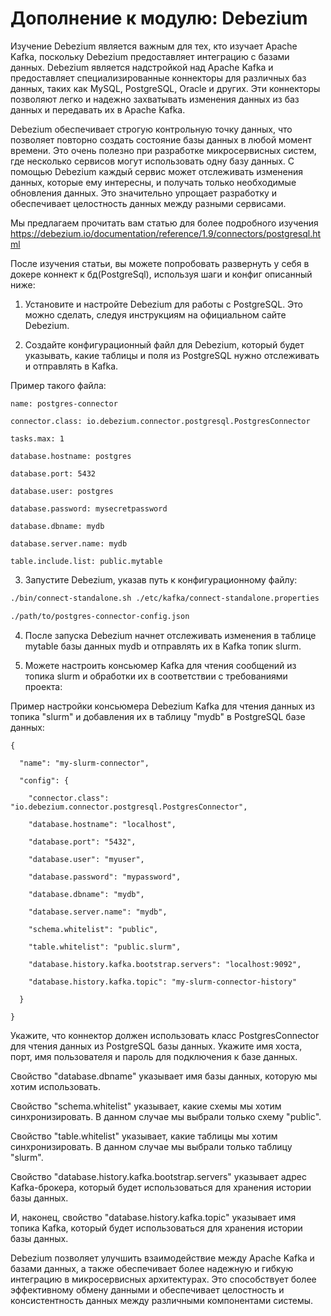 # Дополнение к модулю: Debezium
Изучение Debezium является важным для тех, кто изучает Apache Kafka, поскольку Debezium предоставляет интеграцию с базами данных. Debezium является надстройкой над Apache Kafka и предоставляет специализированные коннекторы для различных баз данных, таких как MySQL, PostgreSQL, Oracle и других. Эти коннекторы позволяют легко и надежно захватывать изменения данных из баз данных и передавать их в Apache Kafka.

Debezium обеспечивает строгую контрольную точку данных, что позволяет повторно создать состояние базы данных в любой момент времени. Это очень полезно при разработке микросервисных систем, где несколько сервисов могут использовать одну базу данных. С помощью Debezium каждый сервис может отслеживать изменения данных, которые ему интересны, и получать только необходимые обновления данных. Это значительно упрощает разработку и обеспечивает целостность данных между разными сервисами.

Мы предлагаем прочитать вам статью для более подробного изучения https://debezium.io/documentation/reference/1.9/connectors/postgresql.html

После изучения статьи, вы можете попробовать развернуть у себя в докере коннект к бд(PostgreSql), используя шаги и конфиг описанный ниже:

1. Установите и настройте Debezium для работы с PostgreSQL. Это можно сделать, следуя инструкциям на официальном сайте Debezium.

2. Создайте конфигурационный файл для Debezium, который будет указывать, какие таблицы и поля из PostgreSQL нужно отслеживать и отправлять в Kafka.

Пример такого файла:
```
name: postgres-connector

connector.class: io.debezium.connector.postgresql.PostgresConnector

tasks.max: 1

database.hostname: postgres

database.port: 5432

database.user: postgres

database.password: mysecretpassword

database.dbname: mydb

database.server.name: mydb

table.include.list: public.mytable
```
3. Запустите Debezium, указав путь к конфигурационному файлу:
```bash
./bin/connect-standalone.sh ./etc/kafka/connect-standalone.properties

./path/to/postgres-connector-config.json
```
4. После запуска Debezium начнет отслеживать изменения в таблице mytable базы данных mydb и отправлять их в Kafka топик slurm.

5. Можете настроить консьюмер Kafka для чтения сообщений из топика slurm и обработки их в соответствии с требованиями проекта:

Пример настройки консьюмера Debezium Kafka для чтения данных из топика "slurm" и добавления их в таблицу "mydb" в PostgreSQL базе данных:
```
{

  "name": "my-slurm-connector",

  "config": {

    "connector.class": "io.debezium.connector.postgresql.PostgresConnector",

    "database.hostname": "localhost",

    "database.port": "5432",

    "database.user": "myuser",

    "database.password": "mypassword",

    "database.dbname": "mydb",

    "database.server.name": "mydb",

    "schema.whitelist": "public",

    "table.whitelist": "public.slurm",

    "database.history.kafka.bootstrap.servers": "localhost:9092",

    "database.history.kafka.topic": "my-slurm-connector-history"

  }

}
```
Укажите, что коннектор должен использовать класс PostgresConnector для чтения данных из PostgreSQL базы данных. Укажите имя хоста, порт, имя пользователя и пароль для подключения к базе данных.

Свойство "database.dbname" указывает имя базы данных, которую мы хотим использовать.

Свойство "schema.whitelist" указывает, какие схемы мы хотим синхронизировать. В данном случае мы выбрали только схему "public".

Свойство "table.whitelist" указывает, какие таблицы мы хотим синхронизировать. В данном случае мы выбрали только таблицу "slurm".

Свойство "database.history.kafka.bootstrap.servers" указывает адрес Kafka-брокера, который будет использоваться для хранения истории базы данных.

И, наконец, свойство "database.history.kafka.topic" указывает имя топика Kafka, который будет использоваться для хранения истории базы данных.

 

Debezium позволяет улучшить взаимодействие между Apache Kafka и базами данных, а также обеспечивает более надежную и гибкую интеграцию в микросервисных архитектурах. Это способствует более эффективному обмену данными и обеспечивает целостность и консистентность данных между различными компонентами системы.
